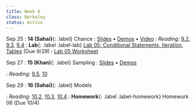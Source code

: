 ```yaml
---
title: Week 6
class: Berkeley
status: Active
---
```


Sep 25
: **14 (Sahai)**{: .label} Chance
  : [Slides](https://docs.google.com/presentation/d/1365ba5V_qfevsKJeOIdUsmKffcVMp3mX309pn8B57yw/edit?usp=sharing) &#8226; [Demos](https://data8.datahub.berkeley.edu/hub/user-redirect/git-pull?repo=https%3A%2F%2Fgithub.com%2Fdata-8%2Fmaterials-fa23&urlpath=tree%2Fmaterials-fa23%2Flec%2Flec14%2Flec14.ipynb&branch=main) &#8226; [Video](https://bcourses.berkeley.edu/courses/1528314/external_tools/78985) 
: *Reading:* [9.2](https://inferentialthinking.com/chapters/09/2/Iteration.html), [9.3](https://inferentialthinking.com/chapters/09/3/Simulation.html), [9.4](https://inferentialthinking.com/chapters/09/4/Monty_Hall_Problem.html)
: **Lab**{: .label .label-lab} [Lab 05: Conditional Statements, Iteration, Tables](https://data8.datahub.berkeley.edu/hub/user-redirect/git-pull?repo=https%3A%2F%2Fgithub.com%2Fdata-8%2Fmaterials-fa23&urlpath=tree%2Fmaterials-fa23%2Flab%2Flab05%2Flab05.ipynb) (Due 9/29)
  : [Lab 05 Worksheet](https://drive.google.com/file/d/1huMF6JY4ipA5bKV3JM8iuQngCyEKVxMY/view?usp=sharing)

Sep 27
: **15 (Khan)**{: .label} Sampling
  : [Slides](https://docs.google.com/presentation/d/1pd6WFez1q1tIknWBZnPJjm3wpkpdUqkXC3BIwR3e7PA/edit#slide=id.g7e2e2e5089_0_134) &#8226; [Demos](https://data8.datahub.berkeley.edu/hub/user-redirect/git-pull?repo=https%3A%2F%2Fgithub.com%2Fdata-8%2Fmaterials-fa23&urlpath=tree%2Fmaterials-fa23%2Flec%2Flec15%2Flec15.ipynb&branch=main)
   <!-- &#8226; [Video](https://bcourses.berkeley.edu/courses/1528314/external_tools/78985) -->
: *Reading:* [9.5](https://inferentialthinking.com/chapters/09/5/Finding_Probabilities.html), [10](https://inferentialthinking.com/chapters/10/Sampling_and_Empirical_Distributions.html)

Sep 29
: **16 (Sahai)**{: .label} Models
  <!-- : [Slides]() &#8226; [Demos]()-->
   <!-- &#8226; [Video](https://bcourses.berkeley.edu/courses/1528314/external_tools/78985) -->
: *Reading:* [10.2](https://inferentialthinking.com/chapters/10/2/Sampling_from_a_Population.html), [10.3](https://inferentialthinking.com/chapters/10/3/Empirical_Distribution_of_a_Statistic.html), [10.4](https://inferentialthinking.com/chapters/10/4/Random_Sampling_in_Python.html)
: **Homework**{: .label .label-homework} Homework 06 (Due 10/4)
